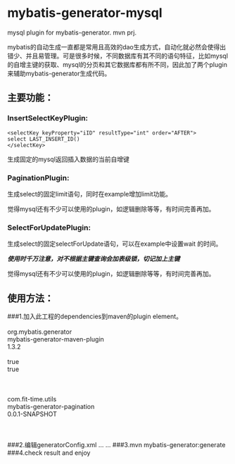 # mybatis-generator-mysql
mysql plugin for mybatis-generator. mvn prj.

mybatis的自动生成一直都是常用且高效的dao生成方式，自动化就必然会使得出错少、并且易管理。可是很多时候，不同数据库有其不同的语句特征，比如mysql的自增主键的获取、mysql的分页和其它数据库都有所不同，因此加了两个plugin来辅助mybatis-generator生成代码。
## 主要功能：
### InsertSelectKeyPlugin:
    <selectKey keyProperty="iID" resultType="int" order="AFTER">
    select LAST_INSERT_ID()
    </selectKey>
生成固定的mysql返回插入数据的当前自增键
### PaginationPlugin:
生成select的固定limit语句，同时在example增加limit功能。

觉得mysql还有不少可以使用的plugin，如逻辑删除等等，有时间完善再加。
### SelectForUpdatePlugin:
生成select的固定selectForUpdate语句，可以在example中设置wait 的时间。

***使用时千万注意，对不根据主键查询会加表级锁，切记加上主键***

觉得mysql还有不少可以使用的plugin，如逻辑删除等等，有时间完善再加。

## 使用方法：
###1.加入此工程的dependencies到maven的plugin element。
    <plugins>			
    	 <plugin>				
    		  <groupId>org.mybatis.generator</groupId>				
    		  <artifactId>mybatis-generator-maven-plugin</artifactId>					  
    		  <version>1.3.2</version>				
    		  <configuration>					
    			   <verbose>true</verbose>					
    			   <overwrite>true</overwrite>				
    		  </configuration>				
    		  <dependencies>					
    			   <dependency>							
    					<groupId>com.fit-time.utils</groupId>	
    					<artifactId>mybatis-generator-pagination</artifactId>					
    					<version>0.0.1-SNAPSHOT</version>					
    			   </dependency>				
    		  </dependencies>			
    	 </plugin>		
    </plugins>
###2.编辑generatorConfig.xml
    <generatorConfiguration>
         ...
          <context id="mysql" targetRuntime="MyBatis3">
              ...
               <plugin type="com.fittime.utils.PaginationPlugin" />
               <plugin type="com.fittime.utils.InsertSelectKeyPlugin" />
         </context>
    </generatorConfiguration>
###3.mvn mybatis-generator:generate
###4.check result and enjoy
